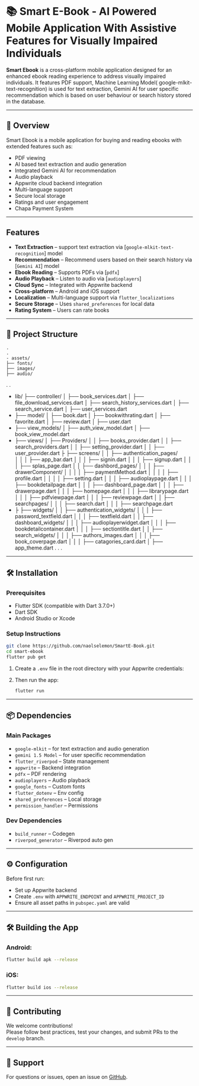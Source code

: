 # 📚 Smart E-Book - AI Powered Mobile Application With Assistive Features for Visually Impaired Individuals

**Smart Ebook** is a cross-platform mobile application designed for an enhanced ebook reading experience to address visually impaired individuals. It features PDF support, Machine Learning Model( google-mlkit-text-recognition) is used for text extraction, Gemini AI for user specific recommendation which is based on user behaviour or search history stored in the database.

---

## 🚀 Overview

Smart Ebook is a  mobile application for buying and reading ebooks with extended features such as:

- PDF viewing
- AI based text extraction and audio generation
- Integrated Gemini AI for recommendation
- Audio playback
- Appwrite cloud backend integration
- Multi-language support
- Secure local storage
- Ratings and user engagement
- Chapa Payment System

---

##  Features
-  **Text Extraction** – support text extraction via [`google-mlkit-text-recognition`] model
-  **Recommendation** – Recommend users based on their search history via [`Gemini AI`] model
-  **Ebook Reading** – Supports PDFs via [`pdfx`]
-  **Audio Playback** – Listen to audio via [`audioplayers`]
-  **Cloud Sync** – Integrated with Appwrite backend
-  **Cross-platform** – Android and iOS support
-  **Localization** – Multi-language support via `flutter_localizations`
-  **Secure Storage** – Uses `shared_preferences` for local data
-  **Rating System** – Users can rate books

---

## 📁 Project Structure

```
.
.
- assets/
├── fonts/
├── images/
├── audio/
```
.
.
- lib/
├── controller/
│   ├── book_services.dart
│   ├── file_download_services.dart
│   ├── search_history_services.dart
│   ├── search_service.dart
│   ├── user_services.dart
- ├── model/
│   ├── book.dart
│   ├── bookwithrating.dart
│   ├── favorite.dart
│   ├── review.dart
│   ├── user.dart
- ├── view_models/
│   ├── auth_view_model.dart
│   ├── book_view_model.dart
- ├── views/
│   ├── Providers/
│   │   ├── books_provider.dart
│   │   ├── search_providers.dart
│   │   ├── setting_provider.dart
│   │   ├── user_provider.dart
├   ├── screens/
│   │   ├── authentication_pages/     
│   │   │   ├── app_bar.dart
│   │   │   ├── signin.dart
│   │   │   ├── signup.dart
│   │   │   ├── splas_page.dart
│   │   ├── dashbord_pages/
│   │   │   ├── drawerComponent/
│   │   │   │   ├── paymentMethod.dart
│   │   │   │   ├── profile.dart
│   │   │   │   ├── setting.dart
│   │   │   ├── audioplaypage.dart
│   │   │   ├── bookdetailpage.dart
│   │   │   ├── dashboard_page.dart
│   │   │   ├── drawerpage.dart
│   │   │   ├── homepage.dart
│   │   │   ├── librarypage.dart
│   │   │   ├── pdfviewpage.dart
│   │   │   ├── reviewpage.dart
│   │   ├── searchpages/
│   │   │   ├── search.dart
│   │   │   ├── searchpage.dart
- ├   ├── widgets/
│   │   ├── authentication_widgets/
│   │   │   ├── password_textfield.dart
│   │   │   ├── textfield.dart
│   │   ├── dashboard_widgets/ 
│   │   │   ├── audioplayerwidget.dart
│   │   │   ├── bookdetailcontainer.dart
│   │   │   ├── sectiontitle.dart
│   │   ├── search_widgets/ 
│   │   │   ├── authors_images.dart
│   │   │   ├── book_coverpage.dart
│   │   │   ├── catagories_card.dart
│   ├── app_theme.dart
.
.
.



---

## 🛠️ Installation

### Prerequisites

- Flutter SDK (compatible with Dart 3.7.0+)
- Dart SDK
- Android Studio or Xcode

### Setup Instructions

```bash
git clone https://github.com/naolselemon/SmartE-Book.git
cd smart-ebook
flutter pub get
```

1. Create a `.env` file in the root directory with your Appwrite credentials:

2. Then run the app:
   ```bash
   flutter run
   ```

---

## 📦 Dependencies

### Main Packages

- `google-mlkit` – for text extraction and audio generation
- `gemini 1.5 Model` –  for user specific recommendation
- `flutter_riverpod` – State management
- `appwrite` – Backend integration
- `pdfx` – PDF rendering
- `audioplayers` – Audio playback
- `google_fonts` – Custom fonts
- `flutter_dotenv` – Env config
- `shared_preferences` – Local storage
- `permission_handler` – Permissions

### Dev Dependencies

- `build_runner` – Codegen
- `riverpod_generator` – Riverpod auto gen

---

## ⚙️ Configuration

Before first run:
- Set up Appwrite backend
- Create `.env` with `APPWRITE_ENDPOINT` and `APPWRITE_PROJECT_ID`
- Ensure all asset paths in `pubspec.yaml` are valid

---

## 🛠 Building the App

### Android:
```bash
flutter build apk --release
```

### iOS:
```bash
flutter build ios --release
```

---

## 🤝 Contributing

We welcome contributions!  
Please follow best practices, test your changes, and submit PRs to the `develop` branch.


---

## 🧰 Support

For questions or issues, open an issue on [GitHub](https://github.com/naolselemon/SmartE-Book/issues).


